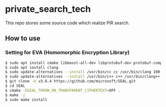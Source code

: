 # private_search_tech
This repo stores some source code which realize PIR search.

## How to use

### Setting for EVA (Homomorphic Encryption Library)

```bash
$ sudo apt install cmake libboost-all-dev libprotobuf-dev protobuf-compiler build-essential g++ libstdc++-12-dev
$ sudo apt install clang
$ sudo update-alternatives --install /usr/bin/cc cc /usr/bin/clang 100
$ sudo update-alternatives --install /usr/bin/c++ c++ /usr/bin/clang++ 100
$ git clone -b v3.6.4 https://github.com/microsoft/SEAL.git
$ cd SEAL
$ cmake -DSEAL_THROW_ON_TRANSPARENT_CIPHERTEXT=OFF .
$ make -j
$ sudo make install

```

